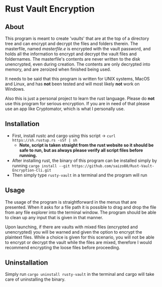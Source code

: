 # Rust Vault Encryption

## About

This program is meant to create '*vaults*' that are at the top of a directory tree and can encrypt and decrypt the files and folders therein. The masterfile, named *masterfile.e* is encrypted with the vault password, and holds all the information to encrypt and decrypt the vault files and foldernames. The masterfile's contents are never written to the disk unencrypted, even during creation. The contents are only decrypted into memory, and are zeroized when finished being used.

It needs to be said that this program is written for UNIX systems, MacOS and Linux, and has **not** been tested and will most likely **not** work on Windows.

Also this is just a personal project to learn the rust language. Please do **not** use this program for serious encryption. If you are in need of that please use an app like Cryptomator, which is what I personally use.

## Installation

- First, install rustc and cargo using this script -> `curl https://sh.rustup.rs -sSf | sh` 
  - **Note, script is taken straight from the rust website so it should be safe to run, but as always please verify all script files before running.**
- After installing rust, the binary of this program can be installed simply by running `cargo install --git https://github.com/saizo80/Rust-Vault-Encryption-Cli.git`
- Then simply type `rusty-vault` in a terminal and the program will run

## Usage

The usage of the program is straightforward in the menus that are presented. When it asks for a file path it is possible to drag and drop the file from any file explorer into the terminal window. The program should be able to clean up any input that is given in that manner.

Upon launching, if there are vaults with mixed files (encrypted and unencrypted) you will be warned and given the option to encrypt the plaintext files. While a choice is given for this scenario, you will not be able to encrypt or decrypt the vault while the files are mixed, therefore I would recommend encrypting the loose files before proceeding. 

## Uninstallation

Simply run `cargo uninstall rusty-vault` in the terminal and cargo will take care of uninstalling the binary.
